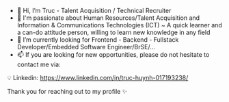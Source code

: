 - 👋 Hi, I’m Truc - Talent Acquisition / Technical Recruiter
- 👀 I'm passionate about Human Resources/Talent Acquisition and Information & Communications Technologies (ICT)
~ A quick learner and a can-do attitude person, willing to learn new knowledge in any field
- 💞️ I’m currently looking for Frontend - Backend - Fullstack Developer/Embedded Software Engineer/BrSE/...
- 📫 If you are looking for new opportunities, please do not hesitate to contact me via:
 
💡 Linkedin: https://www.linkedin.com/in/truc-huynh-017193238/

Thank you for reaching out to my profile ✨

<!---
truchuynh63/truchuynh63 is a ✨ special ✨ repository because its `README.md` (this file) appears on your GitHub profile.
You can click the Preview link to take a look at your changes.
--->
